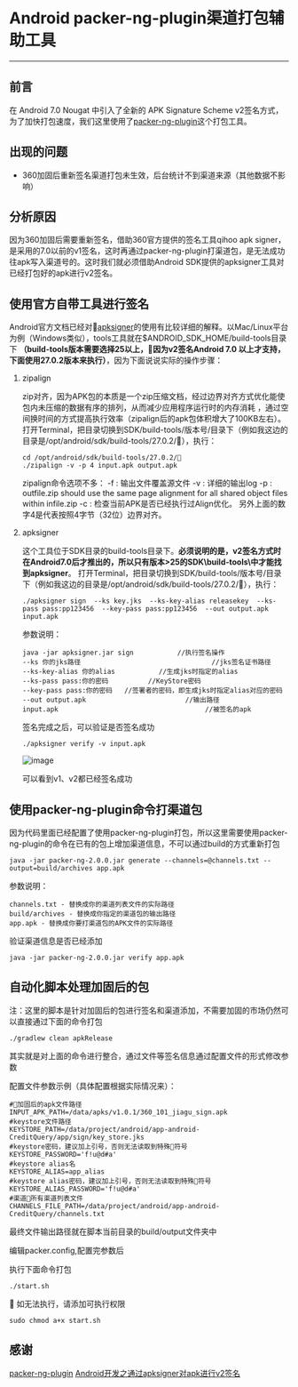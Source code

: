 # Android packer-ng-plugin渠道打包辅助工具

---

## 前言

在 Android 7.0 Nougat 中引入了全新的 APK Signature Scheme v2签名方式，为了加快打包速度，我们这里使用了[packer-ng-plugin](https://github.com/mcxiaoke/packer-ng-plugin)这个打包工具。

## 出现的问题

* 360加固后重新签名渠道打包未生效，后台统计不到渠道来源（其他数据不影响）

## 分析原因

因为360加固后需要重新签名，借助360官方提供的签名工具qihoo apk signer，是采用的7.0以前的v1签名，这时再通过packer-ng-plugin打渠道包，是无法成功往apk写入渠道号的。这时我们就必须借助Android SDK提供的apksigner工具对已经打包好的apk进行v2签名。

## 使用官方自带工具进行签名

Android官方文档已经对[apksigner](https://developer.android.com/studio/command-line/apksigner.html#options-sign-general)的使用有比较详细的解释。以Mac/Linux平台为例（Windows类似），tools工具就在$ANDROID_SDK_HOME/build-tools目录下 **（build-tools版本需要选择25以上，因为v2签名Android 7.0 以上才支持，下面使用27.0.2版本来执行）**，因为下面说说实际的操作步骤：

1. zipalign

    zip对齐，因为APK包的本质是一个zip压缩文档，经过边界对齐方式优化能使包内未压缩的数据有序的排列，从而减少应用程序运行时的内存消耗 ，通过空间换时间的方式提高执行效率（zipalign后的apk包体积增大了100KB左右）。
    打开Terminal，把目录切换到SDK/build-tools/版本号/目录下（例如我这边的目录是/opt/android/sdk/build-tools/27.0.2/），执行：
    
    ```SHELL
    cd /opt/android/sdk/build-tools/27.0.2/
    ./zipalign -v -p 4 input.apk output.apk
    ```

    zipalign命令选项不多：
    -f : 输出文件覆盖源文件
    -v : 详细的输出log
    -p : outfile.zip should use the same page alignment for all shared object files within infile.zip
    -c : 检查当前APK是否已经执行过Align优化。
    另外上面的数字4是代表按照4字节（32位）边界对齐。

2. apksigner

    这个工具位于SDK目录的build-tools目录下。**必须说明的是，v2签名方式时在Android7.0后才推出的，所以只有版本>25的SDK\build-tools\中才能找到apksigner**。
    打开Terminal，把目录切换到SDK/build-tools/版本号/目录下（例如我这边的目录是/opt/android/sdk/build-tools/27.0.2/），执行：

    ```SHELL
    ./apksigner sign  --ks key.jks  --ks-key-alias releasekey  --ks-pass pass:pp123456  --key-pass pass:pp123456  --out output.apk  input.apk
    ```

    参数说明：

    ```SHELL
    java -jar apksigner.jar sign           //执行签名操作
    --ks 你的jks路径                                 //jks签名证书路径
    --ks-key-alias 你的alias           //生成jks时指定的alias
    --ks-pass pass:你的密码          //KeyStore密码
    --key-pass pass:你的密码   //签署者的密码，即生成jks时指定alias对应的密码
    --out output.apk                         //输出路径
    input.apk                                     //被签名的apk
    ```

    签名完成之后，可以验证是否签名成功

    ```SHELL
    ./apksigner verify -v input.apk
    ```

    ![image](img/credit_query_build_verify.png)

    可以看到v1、v2都已经签名成功

## 使用packer-ng-plugin命令打渠道包

因为代码里面已经配置了使用packer-ng-plugin打包，所以这里需要使用packer-ng-plugin的命令在已有的包上增加渠道信息，不可以通过build的方式重新打包

```
java -jar packer-ng-2.0.0.jar generate --channels=@channels.txt --output=build/archives app.apk
```

参数说明：

```
channels.txt - 替换成你的渠道列表文件的实际路径
build/archives - 替换成你指定的渠道包的输出路径
app.apk - 替换成你要打渠道包的APK文件的实际路径
```

验证渠道信息是否已经添加

```SHELL
java -jar packer-ng-2.0.0.jar verify app.apk
```

## 自动化脚本处理加固后的包

注：这里的脚本是针对加固后的包进行签名和渠道添加，不需要加固的市场仍然可以直接通过下面的命令打包
```SHELL
./gradlew clean apkRelease
```

其实就是对上面的命令进行整合，通过文件等签名信息通过配置文件的形式修改参数

配置文件参数示例（具体配置根据实际情况来）：
```SHELL
#加固后的apk文件路径
INPUT_APK_PATH=/data/apks/v1.0.1/360_101_jiagu_sign.apk
#keystore文件路径
KEYSTORE_PATH=/data/project/android/app-android-CreditQuery/app/sign/key_store.jks
#keystore密码，建议加上引号，否则无法读取到特殊符号
KEYSTORE_PASSWORD='f!u@d#a'
#keystore alias名
KEYSTORE_ALIAS=app_alias
#keystore alias密码，建议加上引号，否则无法读取到特殊符号
KEYSTORE_ALIAS_PASSWORD='f!u@d#a'
#渠道所有渠道列表文件
CHANNELS_FILE_PATH=/data/project/android/app-android-CreditQuery/channels.txt
```

最终文件输出路径就在脚本当前目录的build/output文件夹中

编辑packer.config,配置完参数后

执行下面命令打包

```SHELL
./start.sh
```

如无法执行，请添加可执行权限

```SHELL
sudo chmod a+x start.sh
```

## 感谢

[packer-ng-plugin](https://github.com/mcxiaoke/packer-ng-plugin)
[Android开发之通过apksigner对apk进行v2签名](https://www.jianshu.com/p/e1e2fd05bb62)


